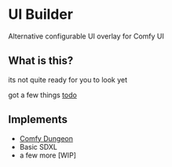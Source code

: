 # UI Builder

Alternative configurable UI overlay for Comfy UI

## What is this?

its not quite ready for you to look yet

got a few things [todo](./react-ui/TODO.md)

## Implements

- [Comfy Dungeon](https://github.com/cubiq/Comfy_Dungeon)
- Basic SDXL
- a few more [WIP]
